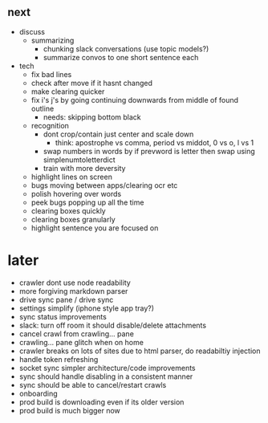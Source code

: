 ## next

* discuss
  * summarizing
    * chunking slack conversations (use topic models?)
    * summarize convos to one short sentence each
* tech
  * fix bad lines
  * check after move if it hasnt changed
  * make clearing quicker
  * fix i's j's by going continuing downwards from middle of found outline
    * needs: skipping bottom black
  * recognition
    * dont crop/contain just center and scale down
      * think: apostrophe vs comma, period vs middot, 0 vs o, l vs 1
    * swap numbers in words by if prevword is letter then swap using simplenumtoletterdict
    * train with more deversity
  * highlight lines on screen
  * bugs moving between apps/clearing ocr etc
  * polish hovering over words
  * peek bugs popping up all the time
  * clearing boxes quickly
  * clearing boxes granularly
  * highlight sentence you are focused on

# later

* crawler dont use node readability
* more forgiving markdown parser
* drive sync pane / drive sync
* settings simplify (iphone style app tray?)
* sync status improvements
* slack: turn off room it should disable/delete attachments
* cancel crawl from crawling... pane
* crawling... pane glitch when on home
* crawler breaks on lots of sites due to html parser, do readabiltiy injection
* handle token refreshing
* socket sync simpler architecture/code improvements
* sync should handle disabling in a consistent manner
* sync should be able to cancel/restart crawls
* onboarding
* prod build is downloading even if its older version
* prod build is much bigger now
